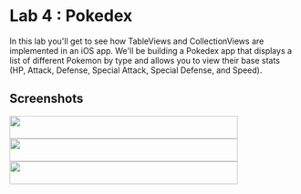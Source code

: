 # Lab 4 : Pokedex #

In this lab you'll get to see how TableViews and CollectionViews are implemented in an iOS app. We'll be building a  Pokedex app that displays a list of different Pokemon by type and allows you to view their base stats (HP, Attack, Defense, Special Attack, Special Defense, and Speed).

## Screenshots ##

<img src="https://github.com/anish-saha/Pokedex/README-images/pokedex-1.png" height="40" width="400">

<img src="https://github.com/anish-saha/Pokedex/README-images/pokedex-2.png" height="40" width="400">

<img src="https://github.com/anish-saha/Pokedex/README-images/pokedex-3.png" height="40" width="400">
